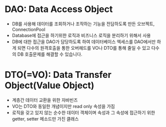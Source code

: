 # DAO: Data Access Object

- DB를 사용해 데이터를 조회하거나 조작하는 기능을 전담하도록 만든 오브젝트, ConnectionPool 
- Database에 접근을 하기위한 로직과 비즈니스 로직을 분리하기 위해서 사용
- DB에 대한 접근을 DAO가 담당하도록 하여 데이터베이스 엑세스를 DAO에서만 하게 되면 다수의 원격호출을 통한 오버헤드를 VO나 DTO를 통해 줄일 수 있고 다수의 DB 호출문제를 해결할 수 있습니다.

# DTO(=VO): Data Transfer Object(Value Object)

- 계층간 데이터 교환을 위한 자바빈즈
- VO는 DTO와 동일한 개념이지만 read only 속성을 가짐
- 로직을 갖고 있지 않는 순수한 데이터 객체이며 속성과 그 속성에 접근하기 위한 getter, setter 메소드만 가진 클래스

